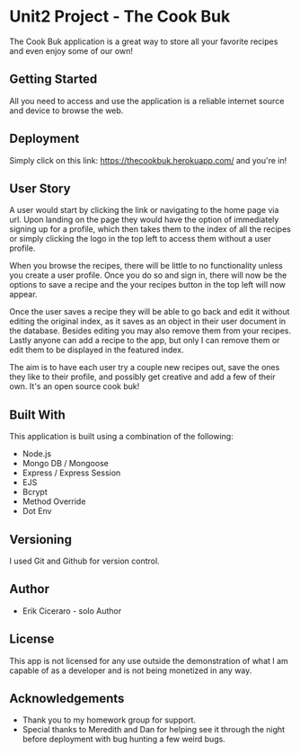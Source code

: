 # Unit2 Project - The Cook Buk

The Cook Buk application is a great way to store all your favorite recipes and even enjoy some of our own!


## Getting Started

All you need to access and use the application is a reliable internet source and device to browse the web.


## Deployment

Simply click on this link: https://thecookbuk.herokuapp.com/ and you're in!


## User Story

A user would start by clicking the link or navigating to the home page via url. Upon landing on the page they would have the option of immediately signing up for a profile, which then takes them to the index of all the recipes or simply clicking the logo in the top left to access them without a user profile.

When you browse the recipes, there will be little to no functionality unless you create a user profile. Once you do so and sign in, there will now be the options to save a recipe and the your recipes button in the top left will now appear.

Once the user saves a recipe they will be able to go back and edit it without editing the original index, as it saves as an object in their user document in the database. Besides editing you may also remove them from your recipes. Lastly anyone can add a recipe to the app, but only I can remove them or edit them to be displayed in the featured index.

The aim is to have each user try a couple new recipes out, save the ones they like to their profile, and possibly get creative and add a few of their own. It's an open source cook buk!


## Built With

This application is built using a combination of the following:

  * Node.js
  * Mongo DB / Mongoose
  * Express / Express Session
  * EJS
  * Bcrypt
  * Method Override
  * Dot Env


## Versioning

I used Git and Github for version control.


## Author

  * Erik Ciceraro - solo Author


## License

This app is not licensed for any use outside the demonstration of what I am capable of as a developer and is not being monetized in any way.


## Acknowledgements

  * Thank you to my homework group for support.
  * Special thanks to Meredith and Dan for helping see it through the night before deployment with bug hunting a few weird bugs.  
